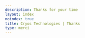 ```yaml
---
description: Thanks for your time
layout: index
noindex: true
title: Cryos Technologies | Thanks
type: merci
---
```


